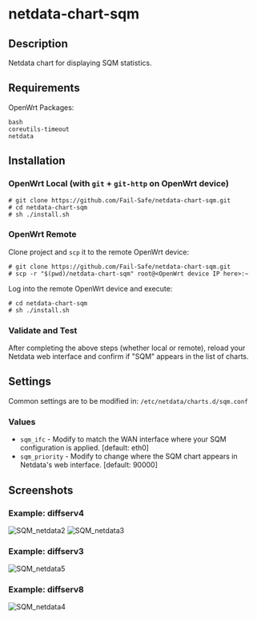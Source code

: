 # netdata-chart-sqm

## Description

Netdata chart for displaying SQM statistics.

## Requirements

OpenWrt Packages:

```lang-sh
bash
coreutils-timeout
netdata
```

## Installation

### OpenWrt Local (with `git` + `git-http` on OpenWrt device)

```lang-sh
# git clone https://github.com/Fail-Safe/netdata-chart-sqm.git
# cd netdata-chart-sqm
# sh ./install.sh
```

### OpenWrt Remote

Clone project and `scp` it to the remote OpenWrt device:

```lang-sh
# git clone https://github.com/Fail-Safe/netdata-chart-sqm.git
# scp -r "$(pwd)/netdata-chart-sqm" root@<OpenWrt device IP here>:~
```

Log into the remote OpenWrt device and execute:

```lang-sh
# cd netdata-chart-sqm
# sh ./install.sh
```

### Validate and Test

After completing the above steps (whether local or remote), reload your Netdata web interface and confirm if "SQM" appears in the list of charts.

## Settings

Common settings are to be modified in: `/etc/netdata/charts.d/sqm.conf`

### Values

- `sqm_ifc` - Modify to match the WAN interface where your SQM configuration is applied. [default: eth0]
- `sqm_priority` - Modify to change where the SQM chart appears in Netdata's web interface. [default: 90000]

## Screenshots

### Example: diffserv4

![SQM_netdata2](https://user-images.githubusercontent.com/10307870/85966239-a6ac9e00-b9ae-11ea-8674-1b28b53f775c.png)
![SQM_netdata3](https://user-images.githubusercontent.com/10307870/85966238-a6ac9e00-b9ae-11ea-8899-ea0fcb7dc511.png)

### Example: diffserv3

![SQM_netdata5](https://user-images.githubusercontent.com/10307870/85966232-a44a4400-b9ae-11ea-912f-8596112524dd.png)

### Example: diffserv8

![SQM_netdata4](https://user-images.githubusercontent.com/10307870/85966234-a57b7100-b9ae-11ea-9a09-eb0506102236.png)
